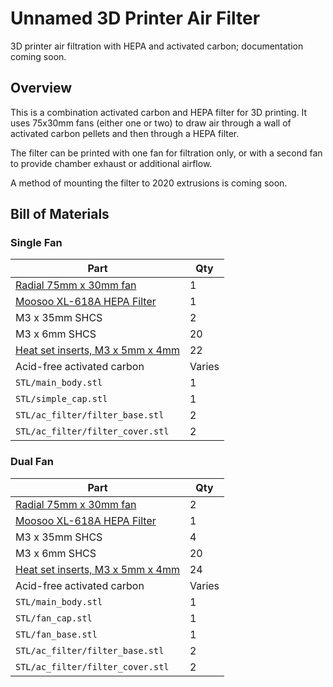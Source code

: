# Unnamed 3D Printer Air Filter

3D printer air filtration with HEPA and activated carbon; documentation coming soon.

## Overview

This is a combination activated carbon and HEPA filter for 3D printing. It uses 75x30mm fans (either one or two) to draw air through a wall of activated carbon pellets and then through a HEPA filter.

The filter can be printed with one fan for filtration only, or with a second fan to provide chamber exhaust or additional airflow.

A method of mounting the filter to 2020 extrusions is coming soon.

## Bill of Materials

### Single Fan

| Part | Qty |
|------|-----|
| [Radial 75mm x 30mm fan](https://www.amazon.com/dp/B08NCMY3H5) | 1 |
| [Moosoo XL-618A HEPA Filter](https://www.amazon.com/gp/product/B08JPDWQCL) | 1 |
| M3 x 35mm SHCS | 2 |
| M3 x 6mm SHCS | 20 |
| [Heat set inserts, M3 x 5mm x 4mm](https://www.amazon.com/uxcell-Knurled-Insert-Female-Embedding/dp/B09MCWTBCC) | 22 |
| Acid-free activated carbon | Varies |
| `STL/main_body.stl` | 1 |
| `STL/simple_cap.stl` | 1 |
| `STL/ac_filter/filter_base.stl` | 2 |
| `STL/ac_filter/filter_cover.stl` | 2 |

### Dual Fan

| Part | Qty |
|------|-----|
| [Radial 75mm x 30mm fan](https://www.amazon.com/dp/B08NCMY3H5) | 2 |
| [Moosoo XL-618A HEPA Filter](https://www.amazon.com/gp/product/B08JPDWQCL) | 1 |
| M3 x 35mm SHCS | 4 |
| M3 x 6mm SHCS | 20 |
| [Heat set inserts, M3 x 5mm x 4mm](https://www.amazon.com/uxcell-Knurled-Insert-Female-Embedding/dp/B09MCWTBCC) | 24 |
| Acid-free activated carbon | Varies |
| `STL/main_body.stl` | 1 |
| `STL/fan_cap.stl` | 1 |
| `STL/fan_base.stl` | 1 |
| `STL/ac_filter/filter_base.stl` | 2 |
| `STL/ac_filter/filter_cover.stl` | 2 |